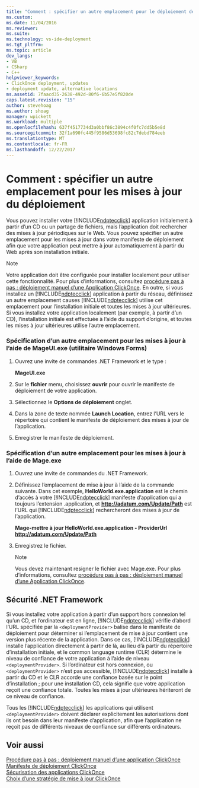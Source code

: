 ```yaml
---
title: "Comment : spécifier un autre emplacement pour le déploiement des mises à jour | Documents Microsoft"
ms.custom: 
ms.date: 11/04/2016
ms.reviewer: 
ms.suite: 
ms.technology: vs-ide-deployment
ms.tgt_pltfrm: 
ms.topic: article
dev_langs:
- VB
- CSharp
- C++
helpviewer_keywords:
- ClickOnce deployment, updates
- deployment update, alternative locations
ms.assetid: 7faacd35-2638-492d-80f6-6b57e5f820de
caps.latest.revision: "15"
author: stevehoag
ms.author: shoag
manager: wpickett
ms.workload: multiple
ms.openlocfilehash: 637f4517734d3a0bbf86c3894c4f0fc7dd5b5e8d
ms.sourcegitcommit: 32f1a690fc445f9586d53698fc82c7debd784eeb
ms.translationtype: MT
ms.contentlocale: fr-FR
ms.lasthandoff: 12/22/2017
---
```

# <a name="how-to-specify-an-alternate-location-for-deployment-updates"></a>Comment : spécifier un autre emplacement pour les mises à jour du déploiement
Vous pouvez installer votre [!INCLUDE[ndptecclick](../deployment/includes/ndptecclick_md.md)] application initialement à partir d’un CD ou un partage de fichiers, mais l’application doit rechercher des mises à jour périodiques sur le Web. Vous pouvez spécifier un autre emplacement pour les mises à jour dans votre manifeste de déploiement afin que votre application peut mettre à jour automatiquement à partir du Web après son installation initiale.  
  
> [!NOTE]
>  Votre application doit être configurée pour installer localement pour utiliser cette fonctionnalité. Pour plus d’informations, consultez [procédure pas à pas : déploiement manuel d’une Application ClickOnce](../deployment/walkthrough-manually-deploying-a-clickonce-application.md). En outre, si vous installez un [!INCLUDE[ndptecclick](../deployment/includes/ndptecclick_md.md)] application à partir du réseau, définissez un autre emplacement causes [!INCLUDE[ndptecclick](../deployment/includes/ndptecclick_md.md)] utilise cet emplacement pour l’installation initiale et toutes les mises à jour ultérieures. Si vous installez votre application localement (par exemple, à partir d’un CD), l’installation initiale est effectuée à l’aide du support d’origine, et toutes les mises à jour ultérieures utilise l’autre emplacement.  
  
### <a name="specifying-an-alternate-location-for-updates-by-using-mageuiexe-windows-forms-based-utility"></a>Spécification d’un autre emplacement pour les mises à jour à l’aide de MageUI.exe (utilitaire Windows Forms)  
  
1.  Ouvrez une invite de commandes .NET Framework et le type :  
  
     **MageUI.exe**  
  
2.  Sur le **fichier** menu, choisissez **ouvrir** pour ouvrir le manifeste de déploiement de votre application.  
  
3.  Sélectionnez le **Options de déploiement** onglet.  
  
4.  Dans la zone de texte nommée **Launch Location**, entrez l’URL vers le répertoire qui contient le manifeste de déploiement des mises à jour de l’application.  
  
5.  Enregistrer le manifeste de déploiement.  
  
### <a name="specifying-an-alternate-location-for-updates-by-using-mageexe"></a>Spécification d’un autre emplacement pour les mises à jour à l’aide de Mage.exe  
  
1.  Ouvrez une invite de commandes du .NET Framework.  
  
2.  Définissez l’emplacement de mise à jour à l’aide de la commande suivante. Dans cet exemple, **HelloWorld.exe.application** est le chemin d’accès à votre [!INCLUDE[ndptecclick](../deployment/includes/ndptecclick_md.md)] manifeste d’application qui a toujours l’extension .application, et **http://adatum.com/Update/Path** est l’URL qui [!INCLUDE[ndptecclick](../deployment/includes/ndptecclick_md.md)] rechercheront des mises à jour de l’application.  
  
     **Mage-mettre à jour HelloWorld.exe.application - ProviderUrl http://adatum.com/Update/Path**  
  
3.  Enregistrez le fichier.  
  
    > [!NOTE]
    >  Vous devez maintenant resigner le fichier avec Mage.exe. Pour plus d’informations, consultez [procédure pas à pas : déploiement manuel d’une Application ClickOnce](../deployment/walkthrough-manually-deploying-a-clickonce-application.md).  
  
## <a name="net-framework-security"></a>Sécurité .NET Framework  
 Si vous installez votre application à partir d’un support hors connexion tel qu’un CD, et l’ordinateur est en ligne, [!INCLUDE[ndptecclick](../deployment/includes/ndptecclick_md.md)] vérifie d’abord l’URL spécifiée par la `<deploymentProvider>` balise dans le manifeste de déploiement pour déterminer si l’emplacement de mise à jour contient une version plus récente de la application. Dans ce cas, [!INCLUDE[ndptecclick](../deployment/includes/ndptecclick_md.md)] installe l’application directement à partir de là, au lieu d’à partir du répertoire d’installation initiale, et le common language runtime (CLR) détermine le niveau de confiance de votre application à l’aide de niveau `<deploymentProvider>`. Si l’ordinateur est hors connexion, ou `<deploymentProvider>` n’est pas accessible, [!INCLUDE[ndptecclick](../deployment/includes/ndptecclick_md.md)] installe à partir du CD et le CLR accorde une confiance basée sur le point d’installation ; pour une installation CD, cela signifie que votre application reçoit une confiance totale. Toutes les mises à jour ultérieures hériteront de ce niveau de confiance.  
  
 Tous les [!INCLUDE[ndptecclick](../deployment/includes/ndptecclick_md.md)] les applications qui utilisent `<deploymentProvider>` doivent déclarer explicitement les autorisations dont ils ont besoin dans leur manifeste d’application, afin que l’application ne reçoit pas de différents niveaux de confiance sur différents ordinateurs.  
  
## <a name="see-also"></a>Voir aussi  
 [Procédure pas à pas : déploiement manuel d’une application ClickOnce](../deployment/walkthrough-manually-deploying-a-clickonce-application.md)   
 [Manifeste de déploiement ClickOnce](../deployment/clickonce-deployment-manifest.md)   
 [Sécurisation des applications ClickOnce](../deployment/securing-clickonce-applications.md)   
 [Choix d’une stratégie de mise à jour ClickOnce](../deployment/choosing-a-clickonce-update-strategy.md)